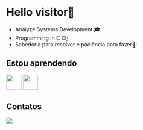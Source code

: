 # Hello visitor👋


- Analyze Systems Development 🎓;
- Programming in C ©;
- Sabedoria para resolver e paciência para fazer🏴;

## Estou aprendendo
<img src="https://cdn.jsdelivr.net/gh/devicons/devicon/icons/c/c-original.svg"  width="40" height="40" /> <img src="https://cdn.jsdelivr.net/gh/devicons/devicon/icons/csharp/csharp-original.svg" width="40" height="40"/>

## Contatos
<a href = "mailto:daniellirafs00@gmail.com"><img src="https://img.shields.io/badge/Gmail-D14836?style=for-the-badge&logo=gmail&logoColor=white" target="_blank"></a>
